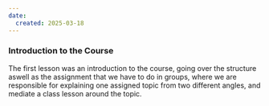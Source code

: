 ```yaml
---
date:
  created: 2025-03-18
---
```


### Introduction to the Course

The first lesson was an introduction to the course, going over the structure aswell as the assignment that we have to do in groups, where we are responsible for explaining one assigned topic from two different angles, and mediate a class lesson around the topic.
